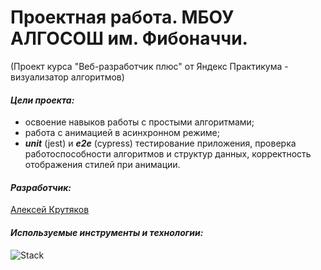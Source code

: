 # Проектная работа. МБОУ АЛГОСОШ им. Фибоначчи.

(Проект курса "Веб-разработчик плюс" от Яндекс Практикума - визуализатор
алгоритмов)

#### _Цели проекта:_

- освоение навыков работы с простыми алгоритмами;
- работа с анимацией в асинхронном режиме;
- **_unit_** (jest) и **_e2e_** (cypress) тестирование приложения, проверка работоспособности
  алгоритмов и структур данных, корректность отображения стилей при анимации.

#### _Разработчик:_

[Алексей Крутяков](https://github.com/AlexeyKrutyakov)

#### _Используемые инструменты и технологии:_

![Stack](https://skillicons.dev/icons?i=vscode,figma,git,html,css,js,ts,react,babel,jest&perline=6)
